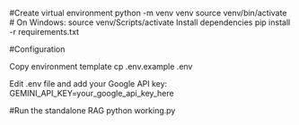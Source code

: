 
#Create virtual environment
python -m venv venv
source venv/bin/activate  # On Windows: source venv/Scripts/activate
Install dependencies
pip install -r requirements.txt


#Configuration

Copy environment template
cp .env.example .env

Edit .env file and add your Google API key:
GEMINI_API_KEY=your_google_api_key_here


#Run the standalone RAG
python working.py




